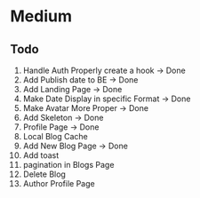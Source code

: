# Medium

## Todo
1. Handle Auth Properly create a hook -> Done
2. Add Publish date to BE -> Done
3. Add Landing Page -> Done
4. Make Date Display in specific Format -> Done
5. Make Avatar More Proper -> Done
6. Add Skeleton -> Done
7. Profile Page -> Done
8. Local Blog Cache
9. Add New Blog Page -> Done
10. Add toast
11. pagination in Blogs Page
12. Delete Blog
13. Author Profile Page